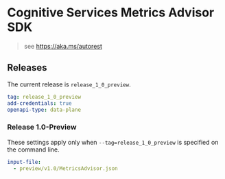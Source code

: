 # Cognitive Services Metrics Advisor SDK

> see https://aka.ms/autorest

## Releases

The current release is `release_1_0_preview`.

``` yaml
tag: release_1_0_preview
add-credentials: true
openapi-type: data-plane
```

### Release 1.0-Preview
These settings apply only when `--tag=release_1_0_preview` is specified on the command line.

``` yaml $(tag) == 'release_1_0_preview'
input-file: 
  - preview/v1.0/MetricsAdvisor.json
```
